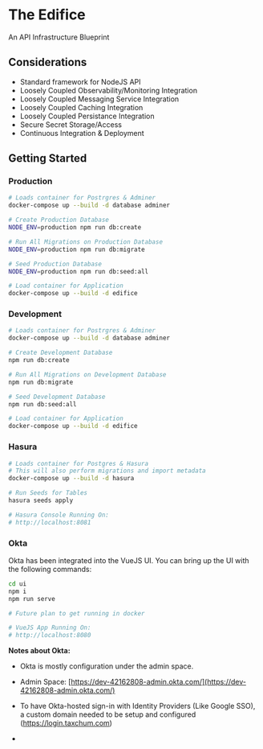 # The Edifice
An API Infrastructure Blueprint

## Considerations
* Standard framework for NodeJS API
* Loosely Coupled Observability/Monitoring Integration
* Loosely Coupled Messaging Service Integration
* Loosely Coupled Caching Integration
* Loosely Coupled Persistance Integration
* Secure Secret Storage/Access
* Continuous Integration & Deployment

## Getting Started

### Production
```bash
# Loads container for Postrgres & Adminer
docker-compose up --build -d database adminer

# Create Production Database
NODE_ENV=production npm run db:create

# Run All Migrations on Production Database
NODE_ENV=production npm run db:migrate

# Seed Production Database
NODE_ENV=production npm run db:seed:all

# Load container for Application
docker-compose up --build -d edifice
```

### Development
```bash
# Loads container for Postrgres & Adminer
docker-compose up --build -d database adminer

# Create Development Database
npm run db:create

# Run All Migrations on Development Database
npm run db:migrate

# Seed Development Database
npm run db:seed:all

# Load container for Application
docker-compose up --build -d edifice
```

### Hasura
```bash
# Loads container for Postgres & Hasura
# This will also perform migrations and import metadata
docker-compose up --build -d hasura

# Run Seeds for Tables
hasura seeds apply

# Hasura Console Running On:
# http://localhost:8081
```

### Okta
Okta has been integrated into the VueJS UI.  You can bring up the UI with the following commands:
```bash
cd ui
npm i
npm run serve

# Future plan to get running in docker

# VueJS App Running On:
# http://localhost:8080
```

**Notes about Okta:**

* Okta is mostly configuration under the admin space.

* Admin Space: [https://dev-42162808-admin.okta.com/](https://dev-42162808-admin.okta.com/)

* To have Okta-hosted sign-in with Identity Providers (Like Google SSO), a custom domain needed to be setup and configured (https://login.taxchum.com)

* 